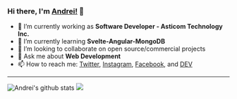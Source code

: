 ### Hi there, I'm [Andrei!](https://andreimelo.com) 👋

- 🔭  I’m currently working as **Software Developer - Asticom Technology Inc.**
- 🌱  I’m currently learning **Svelte-Angular-MongoDB**
- 👯  I’m looking to collaborate on open source/commercial projects
- 💬  Ask me about **Web Development**
- 📫  How to reach me:
  [Twitter](https://twitter.com/imdreimelo), [Instagram](https://instagram.com/dremelo_), [Facebook](https://www.facebook.com/andrei.agno.melo), and [DEV](https://dev.to/andreimelo)

---

  <div>
  <img  src="https://github-readme-stats.vercel.app/api?username=andreimelo&show_icons=true&theme=tokyonight" alt="Andrei's github stats"/>
  <img src="https://github-readme-stats.anuraghazra1.vercel.app/api/top-langs/?username=andreimelo&layout=compact&theme=tokyonight" />
  </div>

